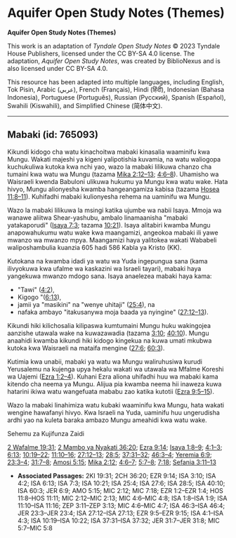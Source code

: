 # Aquifer Open Study Notes (Themes)

**Aquifer Open Study Notes (Themes)**

This work is an adaptation of *Tyndale Open Study Notes* © 2023 Tyndale House Publishers, licensed under the CC BY\-SA 4\.0 license. The adaptation, *Aquifer Open Study Notes*, was created by BiblioNexus and is also licensed under CC BY\-SA 4\.0\.

This resource has been adapted into multiple languages, including English, Tok Pisin, Arabic (عربي), French (Français), Hindi (हिंदी), Indonesian (Bahasa Indonesia), Portuguese (Português), Russian (Русский), Spanish (Español), Swahili (Kiswahili), and Simplified Chinese (简体中文).



--------------------------------

## Mabaki (id: 765093)

Kikundi kidogo cha watu kinachoitwa mabaki kinasalia waaminifu kwa Mungu. Wakati majeshi ya kigeni yalipotishia kuvamia, na watu waliogopa kuchukuliwa kutoka kwa nchi yao, wazo la mabaki lilikuwa chanzo cha tumaini kwa watu wa Mungu (tazama [Mika 2:12–13](https://ref.ly/Mic2:12-Mic2:13); [4:6–8](https://ref.ly/Mic4:6-Mic4:8)). Uhamisho wa Waisraeli kwenda Babuloni ulikuwa hukumu ya Mungu kwa watu wake. Hata hivyo, Mungu alionyesha kwamba hangeangamiza kabisa (tazama [Hosea 11:8–11](https://ref.ly/Hos11:8-Hos11:11)). Kuhifadhi mabaki kulionyesha rehema na uaminifu wa Mungu.

Wazo la mabaki lilikuwa la msingi katika ujumbe wa nabii Isaya. Mmoja wa wanawe aliitwa Shear\-yashubu, ambalo linamaanisha "mabaki yatakaporudi" ([Isaya 7:3](https://ref.ly/Isa7:3); tazama [10:21](https://ref.ly/Isa10:21)). Isaya alitabiri kwamba Mungu anapowahukumu watu wake kwa maangamizi, angeokoa mabaki ili yawe mwanzo wa mwanzo mpya. Maangamizi haya yalitokea wakati Wababeli waliposhambulia kuanzia 605 hadi 586 Kabla ya Kristo (KK).

Kutokana na kwamba idadi ya watu wa Yuda ingepungua sana (kama ilivyokuwa kwa ufalme wa kaskazini wa Israeli tayari), mabaki haya yangekuwa mwanzo mdogo sana. Isaya anaelezea mabaki haya kama:

* "Tawi" ([4:2](https://ref.ly/Isa4:2)),
* Kigogo "([6:13](https://ref.ly/Isa6:13)),
* jamii ya "masikini" na "wenye uhitaji" ([25:4](https://ref.ly/Isa25:4)), na
* nafaka ambayo "itakusanywa moja baada ya nyingine" ([27:12–13](https://ref.ly/Isa27:12-Isa27:13)).

Kikundi hiki kilichosalia kilipaswa kumtumaini Mungu huku wakingojea aanzishe utawala wake na kuwazawadia (tazama [3:10](https://ref.ly/Isa3:10); [40:10](https://ref.ly/Isa40:10)). Mungu anaahidi kwamba kikundi hiki kidogo kingekua na kuwa umati mkubwa kutoka kwa Waisraeli na mataifa mengine ([27:6](https://ref.ly/Isa27:6); [60:3](https://ref.ly/Isa60:3)).

Kutimia kwa unabii, mabaki ya watu wa Mungu waliruhusiwa kurudi Yerusalemu na kujenga upya hekalu wakati wa utawala wa Mfalme Koreshi wa Uajemi ([Ezra 1:2–4](https://ref.ly/Ezra1:2-Ezra1:4)). Kuhani Ezra aliona uhifadhi huu wa mabaki kama kitendo cha neema ya Mungu. Alijua pia kwamba neema hii inaweza kuwa hatarini ikiwa watu wangefuata mababu zao katika kutotii ([Ezra 9:5–15](https://ref.ly/Ezra9:5-Ezra9:15)).

Wazo la mabaki linahimiza watu kubaki waaminifu kwa Mungu, hata wakati wengine hawafanyi hivyo. Kwa Israeli na Yuda, uaminifu huu ungerudisha ardhi yao na kuleta baraka ambazo Mungu ameahidi kwa watu wake.

Sehemu za Kujifunza Zaidi

[2 Wafalme 19:31](https://ref.ly/2Kgs19:31); [2 Mambo ya Nyakati 36:20](https://ref.ly/2Chr36:20); [Ezra 9:14](https://ref.ly/Ezra9:14); [Isaya 1:8–9](https://ref.ly/Isa1:8-Isa1:9); [4:1–3](https://ref.ly/Isa4:1-Isa4:3); [6:13](https://ref.ly/Isa6:13); [10:19–22](https://ref.ly/Isa10:19-Isa10:22); [11:10–16](https://ref.ly/Isa11:10-Isa11:16); [27:12–13](https://ref.ly/Isa27:12-Isa27:13); [28:5](https://ref.ly/Isa28:5); [37:31–32](https://ref.ly/Isa37:31-Isa37:32); [46:3–4](https://ref.ly/Isa46:3-Isa46:4); [Yeremia 6:9](https://ref.ly/Jer6:9); [23:3–4](https://ref.ly/Jer23:3-Jer23:4); [31:7–8](https://ref.ly/Jer31:7-Jer31:8); [Amosi 5:15](https://ref.ly/Amos5:15); [Mika 2:12](https://ref.ly/Mic2:12); [4:6–7](https://ref.ly/Mic4:6-Mic4:7); [5:7–8](https://ref.ly/Mic5:7-Mic5:8); [7:18](https://ref.ly/Mic7:18); [Sefania 3:11–13](https://ref.ly/Zeph3:11-Zeph3:13)

* **Associated Passages:** 2KI 19:31; 2CH 36:20; EZR 9:14; ISA 3:10; ISA 4:2; ISA 6:13; ISA 7:3; ISA 10:21; ISA 25:4; ISA 27:6; ISA 28:5; ISA 40:10; ISA 60:3; JER 6:9; AMO 5:15; MIC 2:12; MIC 7:18; EZR 1:2–EZR 1:4; HOS 11:8–HOS 11:11; MIC 2:12–MIC 2:13; MIC 4:6–MIC 4:8; ISA 1:8–ISA 1:9; ISA 11:10–ISA 11:16; ZEP 3:11–ZEP 3:13; MIC 4:6–MIC 4:7; ISA 46:3–ISA 46:4; JER 23:3–JER 23:4; ISA 27:12–ISA 27:13; EZR 9:5–EZR 9:15; ISA 4:1–ISA 4:3; ISA 10:19–ISA 10:22; ISA 37:31–ISA 37:32; JER 31:7–JER 31:8; MIC 5:7–MIC 5:8

